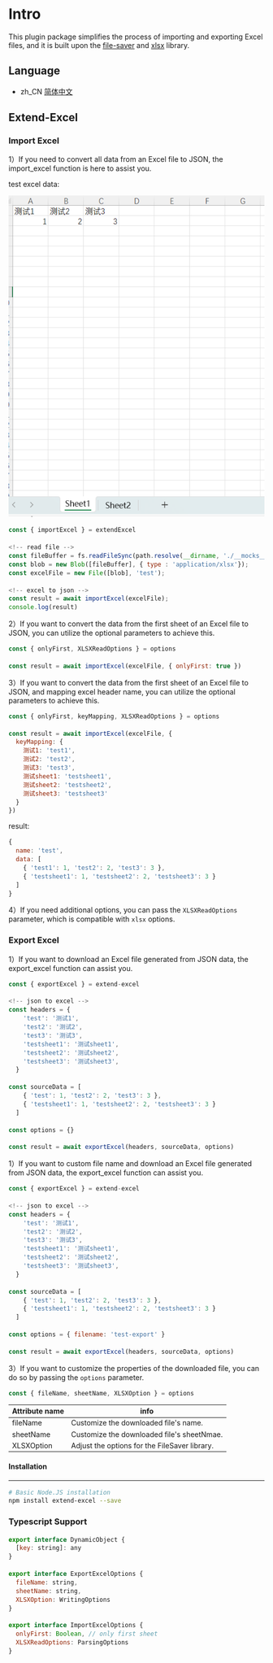 # Intro

This plugin package simplifies the process of importing and exporting Excel files, and it is built upon the [file-saver](https://github.com/eligrey/FileSaver.js) and [xlsx](https://www.npmjs.com/package/xlsx) library.

## Language

- zh_CN [简体中文](./README_zh.md)

## Extend-Excel

### Import Excel

1）If you need to convert all data from an Excel file to JSON, the import_excel function is here to assist you.

test excel data:

![Alt text](./images/image.png)

```js
const { importExcel } = extendExcel

<!-- read file -->
const fileBuffer = fs.readFileSync(path.resolve(__dirname, './__mocks__/test.xlsx'))
const blob = new Blob([fileBuffer], { type : 'application/xlsx'});
const excelFile = new File([blob], 'test');

<!-- excel to json -->
const result = await importExcel(excelFile);
console.log(result)
```

2）If you want to convert the data from the first sheet of an Excel file to JSON, you can utilize the optional parameters to achieve this.

```js
const { onlyFirst, XLSXReadOptions } = options

const result = await importExcel(excelFile, { onlyFirst: true })
```

3）If you want to convert the data from the first sheet of an Excel file to JSON, and mapping excel header name, you can utilize the optional parameters to achieve this.

```js
const { onlyFirst, keyMapping, XLSXReadOptions } = options

const result = await importExcel(excelFile, {
  keyMapping: {
    测试1: 'test1',
    测试2: 'test2',
    测试3: 'test3',
    测试sheet1: 'testsheet1',
    测试sheet2: 'testsheet2',
    测试sheet3: 'testsheet3'
  }
})
```

result:

```js
{
  name: 'test',
  data: [
    { 'test1': 1, 'test2': 2, 'test3': 3 },
    { 'testsheet1': 1, 'testsheet2': 2, 'testsheet3': 3 }
  ]
}
```

4）If you need additional options, you can pass the `XLSXReadOptions` parameter, which is compatible with `xlsx` options.

### Export Excel

1）If you want to download an Excel file generated from JSON data, the export_excel function can assist you.

```js
const { exportExcel } = extend-excel

<!-- json to excel -->
const headers = {
    'test': '测试1',
    'test2': '测试2',
    'test3': '测试3',
    'testsheet1': '测试sheet1',
    'testsheet2': '测试sheet2',
    'testsheet3': '测试sheet3',
  }

const sourceData = [
    { 'test': 1, 'test2': 2, 'test3': 3 },
    { 'testsheet1': 1, 'testsheet2': 2, 'testsheet3': 3 }
  ]

const options = {}

const result = await exportExcel(headers, sourceData, options)
```

1）If you want to custom file name and download an Excel file generated from JSON data, the export_excel function can assist you.

```js
const { exportExcel } = extend-excel

<!-- json to excel -->
const headers = {
    'test': '测试1',
    'test2': '测试2',
    'test3': '测试3',
    'testsheet1': '测试sheet1',
    'testsheet2': '测试sheet2',
    'testsheet3': '测试sheet3',
  }

const sourceData = [
    { 'test': 1, 'test2': 2, 'test3': 3 },
    { 'testsheet1': 1, 'testsheet2': 2, 'testsheet3': 3 }
  ]

const options = { filename: 'test-export' }

const result = await exportExcel(headers, sourceData, options)
```

3）If you want to customize the properties of the downloaded file, you can do so by passing the `options` parameter.

```js
const { fileName, sheetName, XLSXOption } = options
```

| Attribute name | info                                          |
| -------------- | --------------------------------------------- |
| fileName       | Customize the downloaded file's name.         |
| sheetName      | Customize the downloaded file's sheetNmae.    |
| XLSXOption     | Adjust the options for the FileSaver library. |

#### Installation

---

```bash
# Basic Node.JS installation
npm install extend-excel --save
```

### Typescript Support

```js
export interface DynamicObject {
  [key: string]: any
}

export interface ExportExcelOptions {
  fileName: string,
  sheetName: string,
  XLSXOption: WritingOptions
}

export interface ImportExcelOptions {
  onlyFirst: Boolean, // only first sheet
  XLSXReadOptions: ParsingOptions
}
```
